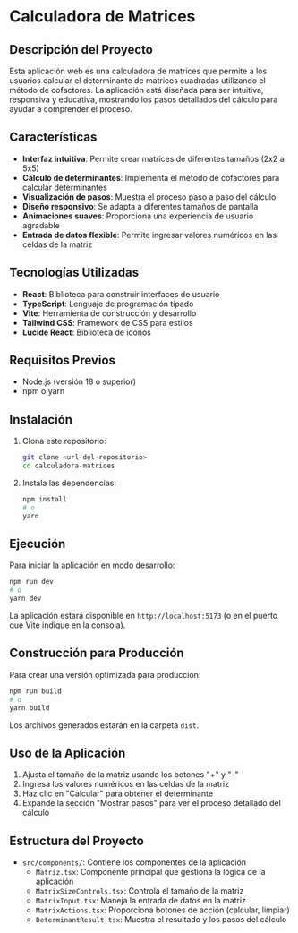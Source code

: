 # Calculadora de Matrices

## Descripción del Proyecto

Esta aplicación web es una calculadora de matrices que permite a los usuarios calcular el determinante de matrices cuadradas utilizando el método de cofactores. La aplicación está diseñada para ser intuitiva, responsiva y educativa, mostrando los pasos detallados del cálculo para ayudar a comprender el proceso.

## Características

- **Interfaz intuitiva**: Permite crear matrices de diferentes tamaños (2x2 a 5x5)
- **Cálculo de determinantes**: Implementa el método de cofactores para calcular determinantes
- **Visualización de pasos**: Muestra el proceso paso a paso del cálculo
- **Diseño responsivo**: Se adapta a diferentes tamaños de pantalla
- **Animaciones suaves**: Proporciona una experiencia de usuario agradable
- **Entrada de datos flexible**: Permite ingresar valores numéricos en las celdas de la matriz

## Tecnologías Utilizadas

- **React**: Biblioteca para construir interfaces de usuario
- **TypeScript**: Lenguaje de programación tipado
- **Vite**: Herramienta de construcción y desarrollo
- **Tailwind CSS**: Framework de CSS para estilos
- **Lucide React**: Biblioteca de iconos

## Requisitos Previos

- Node.js (versión 18 o superior)
- npm o yarn

## Instalación

1. Clona este repositorio:
   ```bash
   git clone <url-del-repositorio>
   cd calculadora-matrices
   ```

2. Instala las dependencias:
   ```bash
   npm install
   # o
   yarn
   ```

## Ejecución

Para iniciar la aplicación en modo desarrollo:

```bash
npm run dev
# o
yarn dev
```

La aplicación estará disponible en `http://localhost:5173` (o en el puerto que Vite indique en la consola).

## Construcción para Producción

Para crear una versión optimizada para producción:

```bash
npm run build
# o
yarn build
```

Los archivos generados estarán en la carpeta `dist`.

## Uso de la Aplicación

1. Ajusta el tamaño de la matriz usando los botones "+" y "-"
2. Ingresa los valores numéricos en las celdas de la matriz
3. Haz clic en "Calcular" para obtener el determinante
4. Expande la sección "Mostrar pasos" para ver el proceso detallado del cálculo

## Estructura del Proyecto

- `src/components/`: Contiene los componentes de la aplicación
  - `Matriz.tsx`: Componente principal que gestiona la lógica de la aplicación
  - `MatrixSizeControls.tsx`: Controla el tamaño de la matriz
  - `MatrixInput.tsx`: Maneja la entrada de datos en la matriz
  - `MatrixActions.tsx`: Proporciona botones de acción (calcular, limpiar)
  - `DeterminantResult.tsx`: Muestra el resultado y los pasos del cálculo